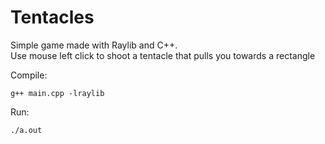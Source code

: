 # Tentacles

Simple game made with Raylib and C++.  
Use mouse left click to shoot a tentacle that pulls you towards a rectangle

Compile:
```
g++ main.cpp -lraylib
```


Run:
```
./a.out
```
